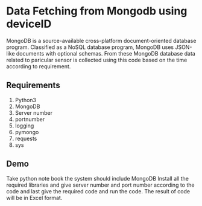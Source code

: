 
# Data Fetching from Mongodb using deviceID

MongoDB is a source-available cross-platform document-oriented database program. Classified as a NoSQL database program, MongoDB uses JSON-like documents with optional schemas.
From these MongoDB database data related to paricular 
sensor is collected using this code based on the time according to requirement.


## Requirements
1. Python3
2. MongoDB
3. Server number
4. portnumber
5. logging
6. pymongo
7. requests
8. sys
## Demo

Take python note book the system should include MongoDB Install all the required libraries and give server number and port number according to the code and last give the required code and run the code. The result of code will be in Excel format. 

